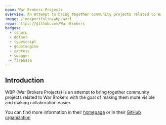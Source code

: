 ```yaml
---
name: War Brokers Projects
overview: An attempt to bring together community projects related to War Brokers with the goal of making them more visible and making collaboration easier.
image: /img/portfolio/wbp.avif
repo: https://github.com/War-Brokers
badges:
  - csharp
  - dotnet
  - typescript
  - godotengine
  - express
  - swagger
  - firebase
---
```


## Introduction

WBP (War Brokers Projects) is an attempt to bring together community projects
related to War Brokers with the goal of making them more visible and making
collaboration easier.

You can find more information in their [homepage][homepage] or in their [GitHub organization][github]

[Homepage]: https://war-brokers-projects.notion.site/War-Brokers-Projects-0ab13d7077a843e79b99a328e00d2008
[github]: https://github.com/orgs/War-Brokers/repositories

